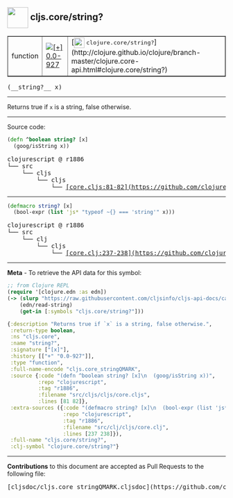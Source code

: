 ## <img width="48px" valign="middle" src="http://i.imgur.com/Hi20huC.png"> cljs.core/string?

 <table border="1">
<tr>

<td>function</td>
<td><a href="https://github.com/cljsinfo/cljs-api-docs/tree/0.0-927"><img valign="middle" alt="[+] 0.0-927" src="https://img.shields.io/badge/+-0.0--927-lightgrey.svg"></a> </td>
<td>
[<img height="24px" valign="middle" src="http://i.imgur.com/1GjPKvB.png"> <samp>clojure.core/string?</samp>](http://clojure.github.io/clojure/branch-master/clojure.core-api.html#clojure.core/string?)
</td>
</tr>
</table>

 <samp>
(__string?__ x)<br>
</samp>

---

Returns true if `x` is a string, false otherwise.

---




Source code:

```clj
(defn ^boolean string? [x]
  (goog/isString x))
```

 <pre>
clojurescript @ r1886
└── src
    └── cljs
        └── cljs
            └── <ins>[core.cljs:81-82](https://github.com/clojure/clojurescript/blob/r1886/src/cljs/cljs/core.cljs#L81-L82)</ins>
</pre>


---

```clj
(defmacro string? [x]
  (bool-expr (list 'js* "typeof ~{} === 'string'" x)))
```

 <pre>
clojurescript @ r1886
└── src
    └── clj
        └── cljs
            └── <ins>[core.clj:237-238](https://github.com/clojure/clojurescript/blob/r1886/src/clj/cljs/core.clj#L237-L238)</ins>
</pre>

---

__Meta__ - To retrieve the API data for this symbol:

```clj
;; from Clojure REPL
(require '[clojure.edn :as edn])
(-> (slurp "https://raw.githubusercontent.com/cljsinfo/cljs-api-docs/catalog/cljs-api.edn")
    (edn/read-string)
    (get-in [:symbols "cljs.core/string?"]))
```

```clj
{:description "Returns true if `x` is a string, false otherwise.",
 :return-type boolean,
 :ns "cljs.core",
 :name "string?",
 :signature ["[x]"],
 :history [["+" "0.0-927"]],
 :type "function",
 :full-name-encode "cljs.core_stringQMARK",
 :source {:code "(defn ^boolean string? [x]\n  (goog/isString x))",
          :repo "clojurescript",
          :tag "r1886",
          :filename "src/cljs/cljs/core.cljs",
          :lines [81 82]},
 :extra-sources ({:code "(defmacro string? [x]\n  (bool-expr (list 'js* \"typeof ~{} === 'string'\" x)))",
                  :repo "clojurescript",
                  :tag "r1886",
                  :filename "src/clj/cljs/core.clj",
                  :lines [237 238]}),
 :full-name "cljs.core/string?",
 :clj-symbol "clojure.core/string?"}

```

---

__Contributions__ to this document are accepted as Pull Requests to the following file:

 <pre>
[cljsdoc/cljs.core_stringQMARK.cljsdoc](https://github.com/cljsinfo/cljs-api-docs/blob/master/cljsdoc/cljs.core_stringQMARK.cljsdoc)
</pre>

